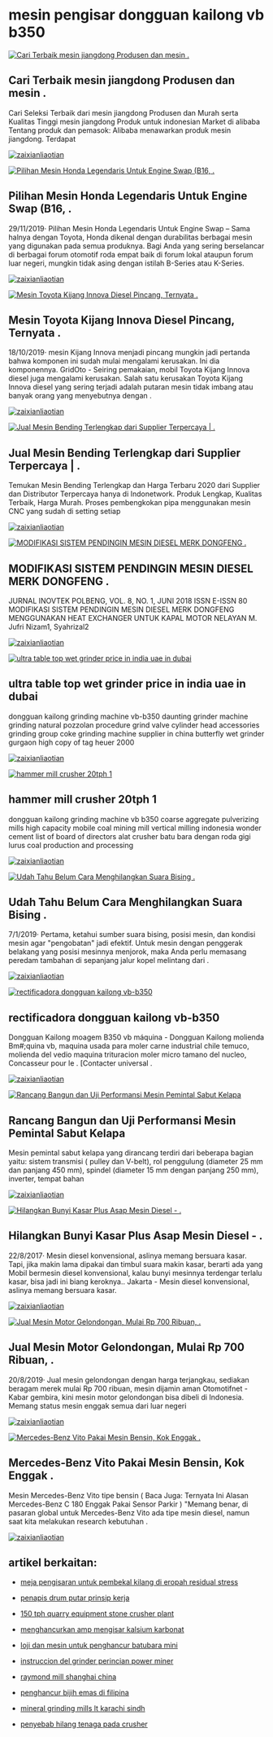 # mesin pengisar dongguan kailong vb b350
<a href="https://mnn.zoosnet.net/LR/Chatpre.aspx?id=MNN94995150&p=https://topgrinding.com/" target="_blank">![Cari Terbaik mesin jiangdong Produsen dan mesin .](https://github.com/technlg/images/blob/main/4.jpg)</a>
## Cari Terbaik mesin jiangdong Produsen dan mesin .
Cari Seleksi Terbaik dari mesin jiangdong Produsen dan Murah serta Kualitas Tinggi mesin jiangdong Produk untuk indonesian Market di alibaba Tentang produk dan pemasok: Alibaba menawarkan produk mesin jiangdong. Terdapat 
<a href="https://mnn.zoosnet.net/LR/Chatpre.aspx?id=MNN94995150&p=https://topgrinding.com/" target="_blank"><img src="https://github.com/technlg/images/raw/main/chat11.jpg" alt="zaixianliaotian"/></a><a href="//whatsapp.shibangsoft.com/WhatsApp.php" ><img src="https://github.com/technlg/images/raw/main/chat11.png" alt=""></a>
<a href="https://mnn.zoosnet.net/LR/Chatpre.aspx?id=MNN94995150&p=https://topgrinding.com/" target="_blank">![Pilihan Mesin Honda Legendaris Untuk Engine Swap (B16, .](https://github.com/technlg/images/blob/main/14.jpg)</a>
## Pilihan Mesin Honda Legendaris Untuk Engine Swap (B16, .
29/11/2019· Pilihan Mesin Honda Legendaris Untuk Engine Swap – Sama halnya dengan Toyota, Honda dikenal dengan durabilitas berbagai mesin yang digunakan pada semua produknya. Bagi Anda yang sering berselancar di berbagai forum otomotif roda empat baik di forum lokal ataupun forum luar negeri, mungkin tidak asing dengan istilah B-Series atau K-Series.
<a href="https://mnn.zoosnet.net/LR/Chatpre.aspx?id=MNN94995150&p=https://topgrinding.com/" target="_blank"><img src="https://github.com/technlg/images/raw/main/chat11.jpg" alt="zaixianliaotian"/></a><a href="//whatsapp.shibangsoft.com/WhatsApp.php" ><img src="https://github.com/technlg/images/raw/main/chat11.png" alt=""></a>
<a href="https://mnn.zoosnet.net/LR/Chatpre.aspx?id=MNN94995150&p=https://topgrinding.com/" target="_blank">![Mesin Toyota Kijang Innova Diesel Pincang, Ternyata .](https://github.com/technlg/images/blob/main/39.jpg)</a>
## Mesin Toyota Kijang Innova Diesel Pincang, Ternyata .
18/10/2019· mesin Kijang Innova menjadi pincang mungkin jadi pertanda bahwa komponen ini sudah mulai mengalami kerusakan. Ini dia komponennya. GridOto - Seiring pemakaian, mobil Toyota Kijang Innova diesel juga mengalami kerusakan. Salah satu kerusakan Toyota Kijang Innova diesel yang sering terjadi adalah putaran mesin tidak imbang atau banyak orang yang menyebutnya dengan .
<a href="https://mnn.zoosnet.net/LR/Chatpre.aspx?id=MNN94995150&p=https://topgrinding.com/" target="_blank"><img src="https://github.com/technlg/images/raw/main/chat11.jpg" alt="zaixianliaotian"/></a><a href="//whatsapp.shibangsoft.com/WhatsApp.php" ><img src="https://github.com/technlg/images/raw/main/chat11.png" alt=""></a>
<a href="https://mnn.zoosnet.net/LR/Chatpre.aspx?id=MNN94995150&p=https://topgrinding.com/" target="_blank">![Jual Mesin Bending Terlengkap dari Supplier Terpercaya | .](https://github.com/technlg/images/blob/main/66.jpg)</a>
## Jual Mesin Bending Terlengkap dari Supplier Terpercaya | .
Temukan Mesin Bending Terlengkap dan Harga Terbaru 2020 dari Supplier dan Distributor Terpercaya hanya di Indonetwork. Produk Lengkap, Kualitas Terbaik, Harga Murah. Proses pembengkokan pipa menggunakan mesin CNC yang sudah di setting setiap 
<a href="https://mnn.zoosnet.net/LR/Chatpre.aspx?id=MNN94995150&p=https://topgrinding.com/" target="_blank"><img src="https://github.com/technlg/images/raw/main/chat11.jpg" alt="zaixianliaotian"/></a><a href="//whatsapp.shibangsoft.com/WhatsApp.php" ><img src="https://github.com/technlg/images/raw/main/chat11.png" alt=""></a>
<a href="https://mnn.zoosnet.net/LR/Chatpre.aspx?id=MNN94995150&p=https://topgrinding.com/" target="_blank">![MODIFIKASI SISTEM PENDINGIN MESIN DIESEL MERK DONGFENG .](https://github.com/technlg/images/blob/main/23.jpg)</a>
## MODIFIKASI SISTEM PENDINGIN MESIN DIESEL MERK DONGFENG .
JURNAL INOVTEK POLBENG, VOL. 8, NO. 1, JUNI 2018 ISSN E-ISSN 80 MODIFIKASI SISTEM PENDINGIN MESIN DIESEL MERK DONGFENG MENGGUNAKAN HEAT EXCHANGER UNTUK KAPAL MOTOR NELAYAN M. Jufri Nizam1, Syahrizal2 
<a href="https://mnn.zoosnet.net/LR/Chatpre.aspx?id=MNN94995150&p=https://topgrinding.com/" target="_blank"><img src="https://github.com/technlg/images/raw/main/chat11.jpg" alt="zaixianliaotian"/></a><a href="//whatsapp.shibangsoft.com/WhatsApp.php" ><img src="https://github.com/technlg/images/raw/main/chat11.png" alt=""></a>
<a href="https://mnn.zoosnet.net/LR/Chatpre.aspx?id=MNN94995150&p=https://topgrinding.com/" target="_blank">![ultra table top wet grinder price in india uae in dubai](https://github.com/technlg/images/blob/main/24.jpg)</a>
## ultra table top wet grinder price in india uae in dubai
dongguan kailong grinding machine vb-b350 daunting grinder machine grinding natural pozzolan procedure grind valve cylinder head accessories grinding group coke grinding machine supplier in china butterfly wet grinder gurgaon high copy of tag heuer 2000
<a href="https://mnn.zoosnet.net/LR/Chatpre.aspx?id=MNN94995150&p=https://topgrinding.com/" target="_blank"><img src="https://github.com/technlg/images/raw/main/chat11.jpg" alt="zaixianliaotian"/></a><a href="//whatsapp.shibangsoft.com/WhatsApp.php" ><img src="https://github.com/technlg/images/raw/main/chat11.png" alt=""></a>
<a href="https://mnn.zoosnet.net/LR/Chatpre.aspx?id=MNN94995150&p=https://topgrinding.com/" target="_blank">![hammer mill crusher 20tph 1](https://github.com/technlg/images/blob/main/48.jpg)</a>
## hammer mill crusher 20tph 1
dongguan kailong grinding machine vb b350 coarse aggregate pulverizing mills high capacity mobile coal mining mill vertical milling indonesia wonder cement list of board of directors alat crusher batu bara dengan roda gigi lurus coal production and processing 
<a href="https://mnn.zoosnet.net/LR/Chatpre.aspx?id=MNN94995150&p=https://topgrinding.com/" target="_blank"><img src="https://github.com/technlg/images/raw/main/chat11.jpg" alt="zaixianliaotian"/></a><a href="//whatsapp.shibangsoft.com/WhatsApp.php" ><img src="https://github.com/technlg/images/raw/main/chat11.png" alt=""></a>
<a href="https://mnn.zoosnet.net/LR/Chatpre.aspx?id=MNN94995150&p=https://topgrinding.com/" target="_blank">![Udah Tahu Belum Cara Menghilangkan Suara Bising .](https://github.com/technlg/images/blob/main/60.jpg)</a>
## Udah Tahu Belum Cara Menghilangkan Suara Bising .
7/1/2019· Pertama, ketahui sumber suara bising, posisi mesin, dan kondisi mesin agar "pengobatan" jadi efektif. Untuk mesin dengan penggerak belakang yang posisi mesinnya menjorok, maka Anda perlu memasang peredam tambahan di sepanjang jalur kopel melintang dari .
<a href="https://mnn.zoosnet.net/LR/Chatpre.aspx?id=MNN94995150&p=https://topgrinding.com/" target="_blank"><img src="https://github.com/technlg/images/raw/main/chat11.jpg" alt="zaixianliaotian"/></a><a href="//whatsapp.shibangsoft.com/WhatsApp.php" ><img src="https://github.com/technlg/images/raw/main/chat11.png" alt=""></a>
<a href="https://mnn.zoosnet.net/LR/Chatpre.aspx?id=MNN94995150&p=https://topgrinding.com/" target="_blank">![rectificadora dongguan kailong vb-b350](https://github.com/technlg/images/blob/main/4.jpg)</a>
## rectificadora dongguan kailong vb-b350
Dongguan Kailong moagem B350 vb máquina - Dongguan Kailong molienda Bm#;quina vb, maquina usada para moler carne industrial chile temuco, molienda del vedio maquina trituracion moler micro tamano del nucleo, Concasseur pour le . [Contacter universal . 
<a href="https://mnn.zoosnet.net/LR/Chatpre.aspx?id=MNN94995150&p=https://topgrinding.com/" target="_blank"><img src="https://github.com/technlg/images/raw/main/chat11.jpg" alt="zaixianliaotian"/></a><a href="//whatsapp.shibangsoft.com/WhatsApp.php" ><img src="https://github.com/technlg/images/raw/main/chat11.png" alt=""></a>
<a href="https://mnn.zoosnet.net/LR/Chatpre.aspx?id=MNN94995150&p=https://topgrinding.com/" target="_blank">![Rancang Bangun dan Uji Performansi Mesin Pemintal Sabut Kelapa](https://github.com/technlg/images/blob/main/14.jpg)</a>
## Rancang Bangun dan Uji Performansi Mesin Pemintal Sabut Kelapa
Mesin pemintal sabut kelapa yang dirancang terdiri dari beberapa bagian yaitu: sistem transmisi ( pulley dan V-belt), rol penggulung (diameter 25 mm dan panjang 450 mm), spindel (diameter 15 mm dengan panjang 250 mm), inverter, tempat bahan
<a href="https://mnn.zoosnet.net/LR/Chatpre.aspx?id=MNN94995150&p=https://topgrinding.com/" target="_blank"><img src="https://github.com/technlg/images/raw/main/chat11.jpg" alt="zaixianliaotian"/></a><a href="//whatsapp.shibangsoft.com/WhatsApp.php" ><img src="https://github.com/technlg/images/raw/main/chat11.png" alt=""></a>
<a href="https://mnn.zoosnet.net/LR/Chatpre.aspx?id=MNN94995150&p=https://topgrinding.com/" target="_blank">![Hilangkan Bunyi Kasar Plus Asap Mesin Diesel - .](https://github.com/technlg/images/blob/main/63.jpg)</a>
## Hilangkan Bunyi Kasar Plus Asap Mesin Diesel - .
22/8/2017· Mesin diesel konvensional, aslinya memang bersuara kasar. Tapi, jika makin lama dipakai dan timbul suara makin kasar, berarti ada yang Mobil bermesin diesel konvensional, kalau bunyi mesinnya terdengar terlalu kasar, bisa jadi ini biang keroknya.. Jakarta - Mesin diesel konvensional, aslinya memang bersuara kasar. 
<a href="https://mnn.zoosnet.net/LR/Chatpre.aspx?id=MNN94995150&p=https://topgrinding.com/" target="_blank"><img src="https://github.com/technlg/images/raw/main/chat11.jpg" alt="zaixianliaotian"/></a><a href="//whatsapp.shibangsoft.com/WhatsApp.php" ><img src="https://github.com/technlg/images/raw/main/chat11.png" alt=""></a>
<a href="https://mnn.zoosnet.net/LR/Chatpre.aspx?id=MNN94995150&p=https://topgrinding.com/" target="_blank">![Jual Mesin Motor Gelondongan, Mulai Rp 700 Ribuan, .](https://github.com/technlg/images/blob/main/57.jpg)</a>
## Jual Mesin Motor Gelondongan, Mulai Rp 700 Ribuan, .
20/8/2019· Jual mesin gelondongan dengan harga terjangkau, sediakan beragam merek mulai Rp 700 ribuan, mesin dijamin aman Otomotifnet - Kabar gembira, kini mesin motor gelondongan bisa dibeli di Indonesia. Memang status mesin enggak semua dari luar negeri
<a href="https://mnn.zoosnet.net/LR/Chatpre.aspx?id=MNN94995150&p=https://topgrinding.com/" target="_blank"><img src="https://github.com/technlg/images/raw/main/chat11.jpg" alt="zaixianliaotian"/></a><a href="//whatsapp.shibangsoft.com/WhatsApp.php" ><img src="https://github.com/technlg/images/raw/main/chat11.png" alt=""></a>
<a href="https://mnn.zoosnet.net/LR/Chatpre.aspx?id=MNN94995150&p=https://topgrinding.com/" target="_blank">![Mercedes-Benz Vito Pakai Mesin Bensin, Kok Enggak .](https://github.com/technlg/images/blob/main/48.jpg)</a>
## Mercedes-Benz Vito Pakai Mesin Bensin, Kok Enggak .
Mesin Mercedes-Benz Vito tipe bensin ( Baca Juga: Ternyata Ini Alasan Mercedes-Benz C 180 Enggak Pakai Sensor Parkir ) "Memang benar, di pasaran global untuk Mercedes-Benz Vito ada tipe mesin diesel, namun saat kita melakukan research kebutuhan .
<a href="https://mnn.zoosnet.net/LR/Chatpre.aspx?id=MNN94995150&p=https://topgrinding.com/" target="_blank"><img src="https://github.com/technlg/images/raw/main/chat11.jpg" alt="zaixianliaotian"/></a><a href="//whatsapp.shibangsoft.com/WhatsApp.php" ><img src="https://github.com/technlg/images/raw/main/chat11.png" alt=""></a>
## artikel berkaitan:
* [meja pengisaran untuk pembekal kilang di eropah residual stress](meja%20pengisaran%20untuk%20pembekal%20kilang%20di%20eropah%20residual%20stress.md)
* [penapis drum putar prinsip kerja](penapis%20drum%20putar%20prinsip%20kerja.md)
* [150 tph quarry equipment stone crusher plant](150%20tph%20quarry%20equipment%20stone%20crusher%20plant.md)
* [menghancurkan amp mengisar kalsium karbonat](menghancurkan%20amp%20mengisar%20kalsium%20karbonat.md)
* [loji dan mesin untuk penghancur batubara mini](loji%20dan%20mesin%20untuk%20penghancur%20batubara%20mini.md)
* [instruccion del grinder perincian power miner](instruccion%20del%20grinder%20perincian%20power%20miner.md)
* [raymond mill shanghai china](raymond%20mill%20shanghai%20china.md)
* [penghancur bijih emas di filipina](penghancur%20bijih%20emas%20di%20filipina.md)
* [mineral grinding mills lt karachi sindh](mineral%20grinding%20mills%20lt%20karachi%20sindh.md)
* [penyebab hilang tenaga pada crusher](penyebab%20hilang%20tenaga%20pada%20crusher.md)
